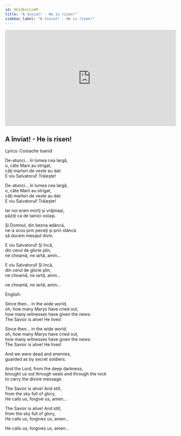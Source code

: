 ```yaml
---
id: HG1dEerLn4M
title: "A înviat! - He is risen!"
sidebar_label: "A înviat! - He is risen!"
---
```


<div class="video-float-container">
  <iframe
    width="560"
    height="315"
    src="https://www.youtube.com/embed/HG1dEerLn4M"
    title="YouTube video player"
    frameborder="0"
    allow="accelerometer; autoplay; clipboard-write; encrypted-media; gyroscope; picture-in-picture; web-share"
    referrerpolicy="strict-origin-when-cross-origin"
    allowfullscreen
  ></iframe>
</div>

## A înviat! - He is risen!

Lyrics: Costache Ioanid

De-atunci... în lumea cea largă,  
o, câte Marii au strigat,  
câţi martori de veste au dat:  
E viu Salvatorul! Trăieşte!

De-atunci... în lumea cea largă,  
o, câte Marii au strigat,  
câţi martori de veste au dat:  
E viu Salvatorul! Trăieşte!

Iar noi eram morţi şi vrăjmaşi,  
păziţi ca de tainici ostaşi.

Şi Domnul, din bezna adâncă,  
ne-a scos prin peceţi şi prin stâncă  
să ducem mesajul divin.

E viu Salvatorul! Şi încă,  
din cerul de glorie plin,  
ne cheamă, ne iartă, amin...

E viu Salvatorul! Şi încă,  
din cerul de glorie plin,  
ne cheamă, ne iartă, amin...

ne cheamă, ne iartă, amin...

English:

Since then... in the wide world,  
oh, how many Marys have cried out,  
how many witnesses have given the news:  
The Savior is alive! He lives!

Since then... in the wide world,  
oh, how many Marys have cried out,  
how many witnesses have given the news:  
The Savior is alive! He lives!

And we were dead and enemies,  
guarded as by secret soldiers.

And the Lord, from the deep darkness,  
brought us out through seals and through the rock  
to carry the divine message.

The Savior is alive! And still,  
from the sky full of glory,  
He calls us, forgive us, amen...

The Savior is alive! And still,  
from the sky full of glory,  
He calls us, forgives us, amen...

He calls us, forgives us, amen...
